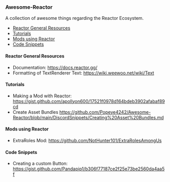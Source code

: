 ### Awesome-Reactor

A collection of awesome things regarding the Reactor Ecosystem.

- [Reactor General Resources](#reactor-general-resources)
- [Tutorials](#tutorials)
- [Mods using Reactor](#mods-using-rector)
- [Code Snippets](#code-snippets)

#### Reactor General Resources
- Documentation: https://docs.reactor.gg/
- Formatting of TextRenderer Text: https://wiki.weewoo.net/wiki/Text

#### Tutorials
- Making a Mod with Reactor: https://gist.github.com/apollyon600/17521f0978d164bdeb3902afabaf89cd
- Create Asset Bundles https://github.com/Popeye4242/Awesome-Reactor/blob/main/DiscordSnippets/Creating%20Asset%20Bundles.md

#### Mods using Reactor
- ExtraRoles Mod: https://github.com/NotHunter101/ExtraRolesAmongUs

#### Code Snippets
- Creating a custom Button: https://gist.github.com/Pandapip1/b306f77187ce2f25e73be2560da4aa5f
